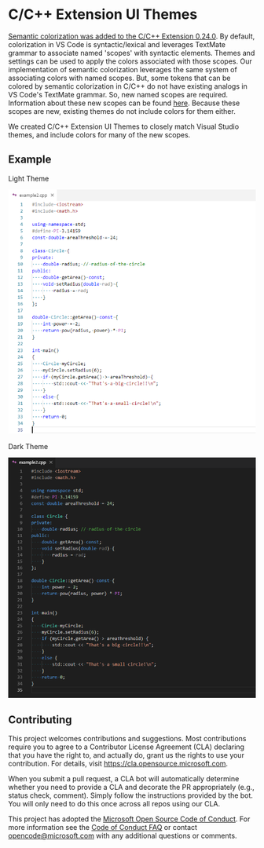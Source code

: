 # C/C++ Extension UI Themes

[Semantic colorization was added to the C/C++ Extension 0.24.0]( https://devblogs.microsoft.com/cppblog/visual-studio-code-c-c-extension-july-2019-update/).  By default, colorization in VS Code is syntactic/lexical and leverages TextMate grammar to associate named 'scopes' with syntactic elements.  Themes and settings can be used to apply the colors associated with those scopes.  Our implementation of semantic colorization leverages the same system of associating colors with named scopes.  But, some tokens that can be colored by semantic colorization in C/C++ do not have existing analogs in VS Code's TextMate grammar.  So, new named scopes are required.  Information about these new scopes can be found [here](https://code.visualstudio.com/docs/cpp/colorization-cpp).  Because these scopes are new, existing themes do not include colors for them either.

We created C/C++ Extension UI Themes to closely match Visual Studio themes, and include colors for many of the new scopes.

## Example

Light Theme

![Light Theme example](light.png)

Dark Theme

![Dark Theme example](dark.png)

## Contributing

This project welcomes contributions and suggestions.  Most contributions require you to agree to a
Contributor License Agreement (CLA) declaring that you have the right to, and actually do, grant us
the rights to use your contribution. For details, visit https://cla.opensource.microsoft.com.

When you submit a pull request, a CLA bot will automatically determine whether you need to provide
a CLA and decorate the PR appropriately (e.g., status check, comment). Simply follow the instructions
provided by the bot. You will only need to do this once across all repos using our CLA.

This project has adopted the [Microsoft Open Source Code of Conduct](https://opensource.microsoft.com/codeofconduct/).
For more information see the [Code of Conduct FAQ](https://opensource.microsoft.com/codeofconduct/faq/) or
contact [opencode@microsoft.com](mailto:opencode@microsoft.com) with any additional questions or comments.
